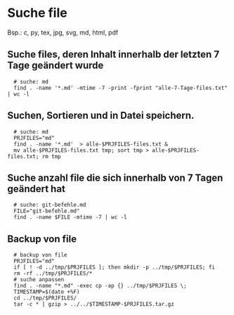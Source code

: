 # Suche file 

Bsp.: c, py, tex, jpg, svg, md, html, pdf

## Suche files, deren Inhalt innerhalb der letzten 7 Tage geändert wurde

~~~
  # suche: md
  find . -name '*.md' -mtime -7 -print -fprint "alle-7-Tage-files.txt" | wc -l 
~~~

## Suchen, Sortieren und in Datei speichern.

~~~
  # suche: md
  PRJFILES="md" 
  find . -name '*.md'  > alle-$PRJFILES-files.txt &
  mv alle-$PRJFILES-files.txt tmp; sort tmp > alle-$PRJFILES-files.txt; rm tmp 
~~~

## Suche anzahl file die sich innerhalb von 7 Tagen geändert hat

~~~
  # suche: git-befehle.md
  FILE="git-befehle.md"
  find . -name $FILE -mtime -7 | wc -l 
~~~

## Backup von file

~~~
  # backup von file
  PRJFILES="md"
  if [ ! -d ../tmp/$PRJFILES ]; then mkdir -p ../tmp/$PRJFILES; fi
  rm -rf ../tmp/$PRJFILES/*
  # suche anpassen
  find . -name "*.md" -exec cp -ap {} ../tmp/$PRJFILES \;
  TIMESTAMP=$(date +%F)
  cd ../tmp/$PRJFILES/
  tar -c * | gzip > ../../$TIMESTAMP-$PRJFILES.tar.gz
~~~
